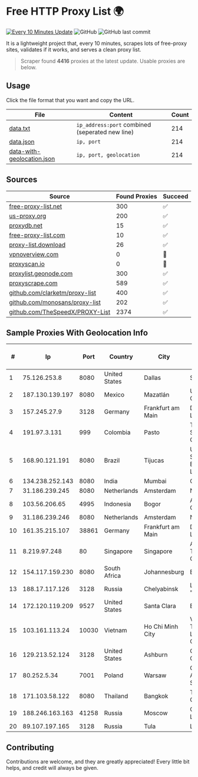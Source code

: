 
# Free HTTP Proxy List 🌍

[![Every 10 Minutes Update](https://github.com/mertguvencli/http-proxy-list/actions/workflows/main.yml/badge.svg?branch=main)](https://github.com/mertguvencli/http-proxy-list/actions/workflows/main.yml)
![GitHub](https://img.shields.io/github/license/mertguvencli/http-proxy-list)
![GitHub last commit](https://img.shields.io/github/last-commit/mertguvencli/http-proxy-list)

It is a lightweight project that, every 10 minutes, scrapes lots of free-proxy sites, validates if it works, and serves a clean proxy list.


> Scraper found **4416** proxies at the latest update. Usable proxies are below.

## Usage

Click the file format that you want and copy the URL.


|File|Content|Count|
|----|-------|-----|
|[data.txt](https://raw.githubusercontent.com/mertguvencli/http-proxy-list/main/proxy-list/data.txt)|`ip_address:port` combined (seperated new line)|214|
|[data.json](https://raw.githubusercontent.com/mertguvencli/http-proxy-list/main/proxy-list/data.json)|`ip, port`|214|
|[data-with-geolocation.json](https://raw.githubusercontent.com/mertguvencli/http-proxy-list/main/proxy-list/data-with-geolocation.json)|`ip, port, geolocation`|214|

## Sources

|Source|Found Proxies|Succeed|
|------|-------------|-------|
|[free-proxy-list.net](https://free-proxy-list.net)|300|✅|
|[us-proxy.org](https://www.us-proxy.org)|200|✅|
|[proxydb.net](http://proxydb.net)|15|✅|
|[free-proxy-list.com](https://free-proxy-list.com/?page=&port=&type%5B%5D=http&type%5B%5D=https&up_time=0&search=Search)|10|✅|
|[proxy-list.download](https://www.proxy-list.download/HTTP)|26|✅|
|[vpnoverview.com](https://vpnoverview.com/privacy/anonymous-browsing/free-proxy-servers)|0|🚫|
|[proxyscan.io](https://www.proxyscan.io)|0|🚫|
|[proxylist.geonode.com](https://proxylist.geonode.com/api/proxy-list?limit=300&page=1&sort_by=lastChecked&sort_type=desc&protocols=http,https)|300|✅|
|[proxyscrape.com](https://api.proxyscrape.com/v2/?request=displayproxies&protocol=http&timeout=10000&country=all&ssl=all&anonymity=all)|589|✅|
|[github.com/clarketm/proxy-list](https://raw.githubusercontent.com/clarketm/proxy-list/master/proxy-list-raw.txt)|400|✅|
|[github.com/monosans/proxy-list](https://raw.githubusercontent.com/monosans/proxy-list/main/proxies/http.txt)|202|✅|
|[github.com/TheSpeedX/PROXY-List](https://raw.githubusercontent.com/TheSpeedX/PROXY-List/master/http.txt)|2374|✅|


## Sample Proxies With Geolocation Info

|#|Ip|Port|Country|City|Internet Service Provider|
|-|--|----|-------|----|-------------------------|
|1|75.126.253.8|8080|United States|Dallas|SoftLayer|
|2|187.130.139.197|8080|Mexico|Mazatlán|Uninet S.A. de C.V.|
|3|157.245.27.9|3128|Germany|Frankfurt am Main|DigitalOcean, LLC|
|4|191.97.3.131|999|Colombia|Pasto|TV AZTECA SUCURSAL COLOMBIA|
|5|168.90.121.191|8080|Brazil|Tijucas|Unetvale Servicos e Equipamentos LTDA|
|6|134.238.252.143|8080|India|Mumbai|Google LLC|
|7|31.186.239.245|8080|Netherlands|Amsterdam|NetSkope Inc|
|8|103.56.206.65|4995|Indonesia|Bogor|Argon Data Communication|
|9|31.186.239.246|8080|Netherlands|Amsterdam|NetSkope Inc|
|10|161.35.215.107|38861|Germany|Frankfurt am Main|DigitalOcean, LLC|
|11|8.219.97.248|80|Singapore|Singapore|Alibaba (US) Technology Co., Ltd.|
|12|154.117.159.230|8080|South Africa|Johannesburg|BitCo|
|13|188.17.117.126|3128|Russia|Chelyabinsk|LLC "KomTehCentr"|
|14|172.120.119.209|9527|United States|Santa Clara|EGIHosting|
|15|103.161.113.24|10030|Vietnam|Ho Chi Minh City|Viet Digital Technology Liability Company|
|16|129.213.52.124|3128|United States|Ashburn|Oracle Corporation|
|17|80.252.5.34|7001|Poland|Warsaw|GWNET Autonomus System|
|18|171.103.58.122|8080|Thailand|Bangkok|True Internet Co., Ltd.|
|19|188.246.163.163|41258|Russia|Moscow|OOO WestCall Ltd|
|20|89.107.197.165|3128|Russia|Tula|LLC TK Altair|



## Contributing

Contributions are welcome, and they are greatly appreciated! Every
little bit helps, and credit will always be given.


